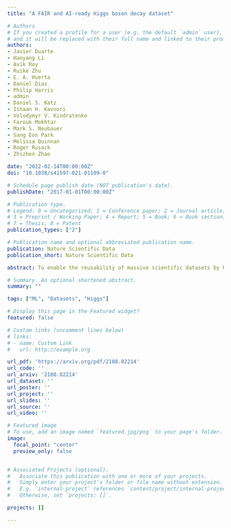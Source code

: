 ```yaml
---
title: "A FAIR and AI-ready Higgs boson decay dataset"

# Authors
# If you created a profile for a user (e.g. the default `admin` user), write the username (folder name) here
# and it will be replaced with their full name and linked to their profile.
authors:
- Javier Duarte
- Haoyang Li
- Avik Roy
- Ruike Zhu
- E. A. Huerta
- Daniel Diaz
- Philip Harris
- admin
- Daniel S. Katz
- Ishaan H. Kavoori
- Volodymyr V. Kindratenko
- Farouk Mokhtar
- Mark S. Neubauer
- Sang Eon Park
- Melissa Quinnan
- Roger Rusack
- Zhizhen Zhao

date: "2022-02-14T00:00:00Z"
doi: "10.1038/s41597-021-01109-0"

# Schedule page publish date (NOT publication's date).
publishDate: "2017-01-01T00:00:00Z"

# Publication type.
# Legend: 0 = Uncategorized; 1 = Conference paper; 2 = Journal article;
# 3 = Preprint / Working Paper; 4 = Report; 5 = Book; 6 = Book section;
# 7 = Thesis; 8 = Patent
publication_types: ["2"]

# Publication name and optional abbreviated publication name.
publication: Nature Scientific Data
publication_short: Nature Scientific Data

abstract: To enable the reusability of massive scientific datasets by humans and machines, researchers aim to adhere to the principles of findability, accessibility, interoperability, and reusability (FAIR) for data and artificial intelligence (AI) models. This article provides a domain-agnostic, step-by-step assessment guide to evaluate whether or not a given dataset meets these principles. We demonstrate how to use this guide to evaluate the FAIRness of an open simulated dataset produced by the CMS Collaboration at the CERN Large Hadron Collider. This dataset consists of Higgs boson decays and quark and gluon background, and is available through the CERN Open Data Portal. We use additional available tools to assess the FAIRness of this dataset, and incorporate feedback from members of the FAIR community to validate our results. This article is accompanied by a Jupyter notebook to visualize and explore this dataset. This study marks the first in a planned series of articles that will guide scientists in the creation of FAIR AI models and datasets in high energy particle physics.

# Summary. An optional shortened abstract.
summary: ""

tags: ["ML", "Datasets", "Higgs"]

# Display this page in the Featured widget?
featured: false

# Custom links (uncomment lines below)
# links:
# - name: Custom Link
#   url: http://example.org

url_pdf: 'https://arxiv.org/pdf/2108.02214'
url_code: ''
url_arxiv: '2108.02214'
url_dataset: ''
url_poster: ''
url_project: ''
url_slides: ''
url_source: ''
url_video: ''

# Featured image
# To use, add an image named `featured.jpg/png` to your page's folder.
image:
  focal_point: "center"
  preview_only: false


# Associated Projects (optional).
#   Associate this publication with one or more of your projects.
#   Simply enter your project's folder or file name without extension.
#   E.g. `internal-project` references `content/project/internal-project/index.md`.
#   Otherwise, set `projects: []`.

projects: []

---
```

